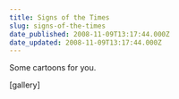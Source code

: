 ```yaml
---
title: Signs of the Times
slug: signs-of-the-times
date_published: 2008-11-09T13:17:44.000Z
date_updated: 2008-11-09T13:17:44.000Z
---
```


Some cartoons for you.

[gallery]
